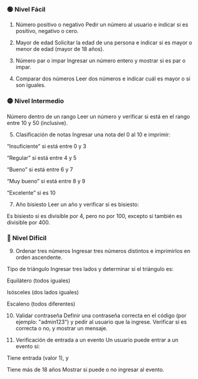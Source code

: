 ### 🟢 Nivel Fácil
1) Número positivo o negativo
Pedir un número al usuario e indicar si es positivo, negativo o cero.

2) Mayor de edad
Solicitar la edad de una persona e indicar si es mayor o menor de edad (mayor de 18 años).

3) Número par o impar
Ingresar un número entero y mostrar si es par o impar.

4) Comparar dos números
Leer dos números e indicar cuál es mayor o si son iguales.

### 🟡 Nivel Intermedio
Número dentro de un rango
Leer un número y verificar si está en el rango entre 10 y 50 (inclusive).

5) Clasificación de notas
Ingresar una nota del 0 al 10 e imprimir:

“Insuficiente” si está entre 0 y 3

“Regular” si está entre 4 y 5

“Bueno” si está entre 6 y 7

“Muy bueno” si está entre 8 y 9

“Excelente” si es 10

7) Año bisiesto
Leer un año y verificar si es bisiesto:

Es bisiesto si es divisible por 4, pero no por 100, excepto si también es divisible por 400.

### 🔴 Nivel Difícil
9) Ordenar tres números
Ingresar tres números distintos e imprimirlos en orden ascendente.

Tipo de triángulo
Ingresar tres lados y determinar si el triángulo es:

Equilátero (todos iguales)

Isósceles (dos lados iguales)

Escaleno (todos diferentes)

10) Validar contraseña
Definir una contraseña correcta en el código (por ejemplo: "admin123") y pedir al usuario que la ingrese. Verificar si es correcta o no, y mostrar un mensaje.

11) Verificación de entrada a un evento
Un usuario puede entrar a un evento si:

Tiene entrada (valor 1), y

Tiene más de 18 años Mostrar si puede o no ingresar al evento.
